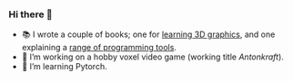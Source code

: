 ### Hi there 👋

- 📚 I wrote a couple of books; one for [learning 3D graphics](https://antongerdelan.net/opengl/), and one explaining a [range of programming tools](https://antongerdelan.net/pro_programming_tools_book/index.html).
- 🔭 I’m working on a hobby voxel video game (working title _Antonkraft_).
- 🌱 I’m learning Pytorch.

<!--
**capnramses/capnramses** is a ✨ _special_ ✨ repository because its `README.md` (this file) appears on your GitHub profile.

Here are some ideas to get you started:


- 
- 👯 I’m looking to collaborate on ...
- 🤔 I’m looking for help with ...
- 💬 Ask me about ...
- 📫 How to reach me: ...
- 😄 Pronouns: ...
- ⚡ Fun fact: ...
-->

